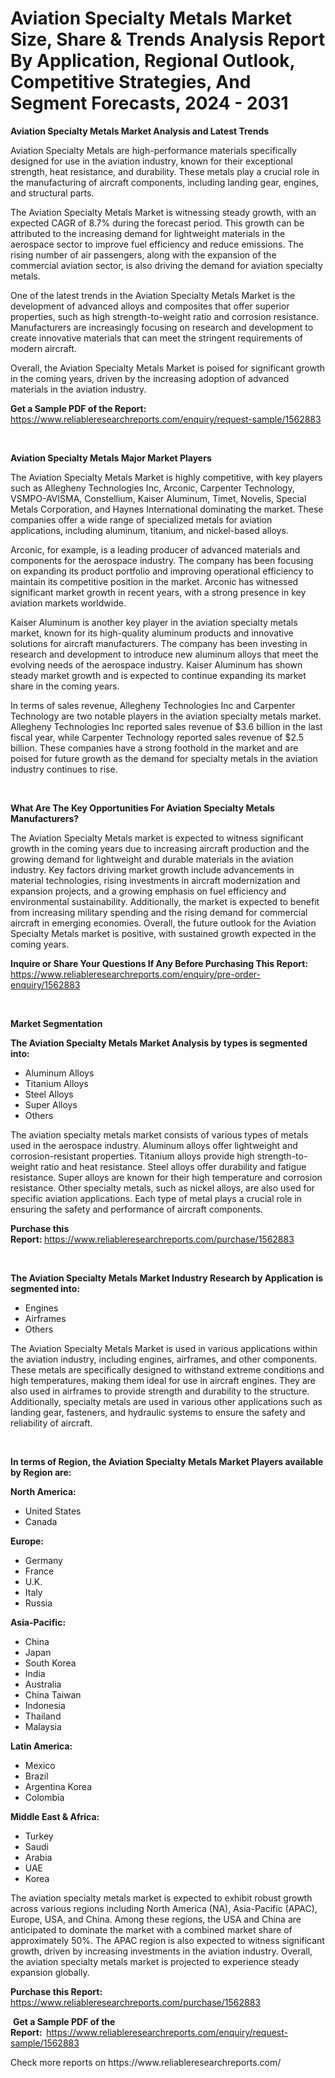<p><h1>Aviation Specialty Metals Market Size, Share & Trends Analysis Report By Application, Regional Outlook, Competitive Strategies, And Segment Forecasts, 2024 - 2031</h1></p><p><strong>Aviation Specialty Metals Market Analysis and Latest Trends</strong></p>
<p><p>Aviation Specialty Metals are high-performance materials specifically designed for use in the aviation industry, known for their exceptional strength, heat resistance, and durability. These metals play a crucial role in the manufacturing of aircraft components, including landing gear, engines, and structural parts.</p><p>The Aviation Specialty Metals Market is witnessing steady growth, with an expected CAGR of 8.7% during the forecast period. This growth can be attributed to the increasing demand for lightweight materials in the aerospace sector to improve fuel efficiency and reduce emissions. The rising number of air passengers, along with the expansion of the commercial aviation sector, is also driving the demand for aviation specialty metals.</p><p>One of the latest trends in the Aviation Specialty Metals Market is the development of advanced alloys and composites that offer superior properties, such as high strength-to-weight ratio and corrosion resistance. Manufacturers are increasingly focusing on research and development to create innovative materials that can meet the stringent requirements of modern aircraft.</p><p>Overall, the Aviation Specialty Metals Market is poised for significant growth in the coming years, driven by the increasing adoption of advanced materials in the aviation industry.</p></p>
<p><strong>Get a Sample PDF of the Report:&nbsp;</strong> <a href="https://www.reliableresearchreports.com/enquiry/request-sample/1562883">https://www.reliableresearchreports.com/enquiry/request-sample/1562883</a></p>
<p>&nbsp;</p>
<p><strong>Aviation Specialty Metals Major Market Players</strong></p>
<p><p>The Aviation Specialty Metals Market is highly competitive, with key players such as Allegheny Technologies Inc, Arconic, Carpenter Technology, VSMPO-AVISMA, Constellium, Kaiser Aluminum, Timet, Novelis, Special Metals Corporation, and Haynes International dominating the market. These companies offer a wide range of specialized metals for aviation applications, including aluminum, titanium, and nickel-based alloys.</p><p>Arconic, for example, is a leading producer of advanced materials and components for the aerospace industry. The company has been focusing on expanding its product portfolio and improving operational efficiency to maintain its competitive position in the market. Arconic has witnessed significant market growth in recent years, with a strong presence in key aviation markets worldwide.</p><p>Kaiser Aluminum is another key player in the aviation specialty metals market, known for its high-quality aluminum products and innovative solutions for aircraft manufacturers. The company has been investing in research and development to introduce new aluminum alloys that meet the evolving needs of the aerospace industry. Kaiser Aluminum has shown steady market growth and is expected to continue expanding its market share in the coming years.</p><p>In terms of sales revenue, Allegheny Technologies Inc and Carpenter Technology are two notable players in the aviation specialty metals market. Allegheny Technologies Inc reported sales revenue of $3.6 billion in the last fiscal year, while Carpenter Technology reported sales revenue of $2.5 billion. These companies have a strong foothold in the market and are poised for future growth as the demand for specialty metals in the aviation industry continues to rise.</p></p>
<p>&nbsp;</p>
<p><strong>What Are The Key Opportunities For Aviation Specialty Metals Manufacturers?</strong></p>
<p><p>The Aviation Specialty Metals market is expected to witness significant growth in the coming years due to increasing aircraft production and the growing demand for lightweight and durable materials in the aviation industry. Key factors driving market growth include advancements in material technologies, rising investments in aircraft modernization and expansion projects, and a growing emphasis on fuel efficiency and environmental sustainability. Additionally, the market is expected to benefit from increasing military spending and the rising demand for commercial aircraft in emerging economies. Overall, the future outlook for the Aviation Specialty Metals market is positive, with sustained growth expected in the coming years.</p></p>
<p><strong>Inquire or Share Your Questions If Any Before Purchasing This Report:</strong> <a href="https://www.reliableresearchreports.com/enquiry/pre-order-enquiry/1562883">https://www.reliableresearchreports.com/enquiry/pre-order-enquiry/1562883</a></p>
<p>&nbsp;</p>
<p><strong>Market Segmentation</strong></p>
<p><strong>The Aviation Specialty Metals Market Analysis by types is segmented into:</strong></p>
<p><ul><li>Aluminum Alloys</li><li>Titanium Alloys</li><li>Steel Alloys</li><li>Super Alloys</li><li>Others</li></ul></p>
<p><p>The aviation specialty metals market consists of various types of metals used in the aerospace industry. Aluminum alloys offer lightweight and corrosion-resistant properties. Titanium alloys provide high strength-to-weight ratio and heat resistance. Steel alloys offer durability and fatigue resistance. Super alloys are known for their high temperature and corrosion resistance. Other specialty metals, such as nickel alloys, are also used for specific aviation applications. Each type of metal plays a crucial role in ensuring the safety and performance of aircraft components.</p></p>
<p><strong>Purchase this Report:&nbsp;</strong><a href="https://www.reliableresearchreports.com/purchase/1562883">https://www.reliableresearchreports.com/purchase/1562883</a></p>
<p>&nbsp;</p>
<p><strong>The Aviation Specialty Metals Market Industry Research by Application is segmented into:</strong></p>
<p><ul><li>Engines</li><li>Airframes</li><li>Others</li></ul></p>
<p><p>The Aviation Specialty Metals Market is used in various applications within the aviation industry, including engines, airframes, and other components. These metals are specifically designed to withstand extreme conditions and high temperatures, making them ideal for use in aircraft engines. They are also used in airframes to provide strength and durability to the structure. Additionally, specialty metals are used in various other applications such as landing gear, fasteners, and hydraulic systems to ensure the safety and reliability of aircraft.</p></p>
<p>&nbsp;</p>
<p><strong>In terms of Region, the Aviation Specialty Metals Market Players available by Region are:</strong></p>
<p>
    <p> <strong> North America: </strong>
        <ul>
            <li>United States</li>
            <li>Canada</li>
        </ul>
        </p> 
    <p> <strong> Europe: </strong>
        <ul>
            <li>Germany</li>
            <li>France</li>
            <li>U.K.</li>
            <li>Italy</li>
            <li>Russia</li>
        </ul>
        </p> 
    <p> <strong> Asia-Pacific: </strong>
        <ul>
            <li>China</li>
            <li>Japan</li>
            <li>South Korea</li>
            <li>India</li>
            <li>Australia</li>
            <li>China Taiwan</li>
            <li>Indonesia</li>
            <li>Thailand</li>
            <li>Malaysia</li>
        </ul>
        </p> 
    <p> <strong> Latin America: </strong>
        <ul>
            <li>Mexico</li>
            <li>Brazil</li>
            <li>Argentina Korea</li>
            <li>Colombia</li>
        </ul>
        </p> 
    <p> <strong> Middle East & Africa: </strong>
        <ul>
            <li>Turkey</li>
            <li>Saudi</li>
            <li>Arabia</li>
            <li>UAE</li>
            <li>Korea</li>
        </ul>
    </p>
    </p>
<p><p>The aviation specialty metals market is expected to exhibit robust growth across various regions including North America (NA), Asia-Pacific (APAC), Europe, USA, and China. Among these regions, the USA and China are anticipated to dominate the market with a combined market share of approximately 50%. The APAC region is also expected to witness significant growth, driven by increasing investments in the aviation industry. Overall, the aviation specialty metals market is projected to experience steady expansion globally.</p></p>
<p><strong>Purchase this Report: </strong><a href="https://www.reliableresearchreports.com/purchase/1562883">https://www.reliableresearchreports.com/purchase/1562883</a></p>
<p>&nbsp;<strong>Get a Sample PDF of the Report:&nbsp;&nbsp;</strong><a href="https://www.reliableresearchreports.com/enquiry/request-sample/1562883">https://www.reliableresearchreports.com/enquiry/request-sample/1562883</a></p>
<p><strong></strong></p>
<p>Check more reports on https://www.reliableresearchreports.com/</p>
